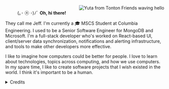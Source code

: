 <img src="https://speculative.s-ul.eu/bJuKL6uz" align="right" alt="Yuta from Tonton Friends waving hello">
<p align="center">(｡･ ㉨ ･)ﾉﾞ <strong>Oh, hi there!</strong></p>
<p align="left">
  They call me Jeff. I'm currently a 🎓 MSCS Student at Columbia Engineering.
  I used to be a Senior Software Engineer for MongoDB and Microsoft.
  I'm a full-stack developer who's worked on React-based UI, client/server data synchronization,
  notifications and alerting infrastructure, and tools to make other developers more effective.
</p>
<p align="left">
  I like to imagine how computers could be better for people.
  I love to learn about technologies, topics across computing, and how we use computers.
  In my spare time, I like to create software projects that I wish existed in the world.
  I think it's important to be a human.
</p>

<details>
  <summary>Credits</summary>
  <ul>
    <li>Profile picture: <a href="https://picrew.me/image_maker/684058">Picrew</a></li>
    <li>README mascot: Yuta from <a href="https://www.instagram.com/tonton.friends">Tonton Friends</a></li>
    <li>Layout <s>stolen</s> borrowed from <a href="https://github.com/chumbud">my pal PJ</a>, who has much better aesthetic taste than me.</li>
</details>

